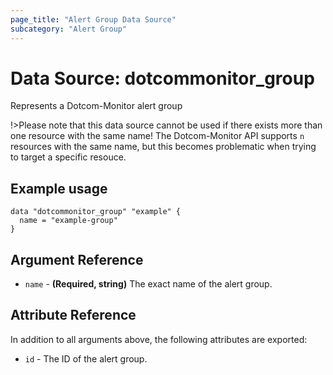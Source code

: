 ```yaml
---
page_title: "Alert Group Data Source"
subcategory: "Alert Group"
---
```

# Data Source: dotcommonitor_group
Represents a Dotcom-Monitor alert group

!>Please note that this data source cannot be used if there exists more than one resource with the same name! The Dotcom-Monitor API supports `n` resources with the same name, but this becomes problematic when trying to target a specific resouce.

## Example usage
```hcl
data "dotcommonitor_group" "example" {
  name = "example-group"
}
```

## Argument Reference
* `name` - **(Required, string)** The exact name of the alert group.

## Attribute Reference
In addition to all arguments above, the following attributes are exported:

* `id` - The ID of the alert group.
